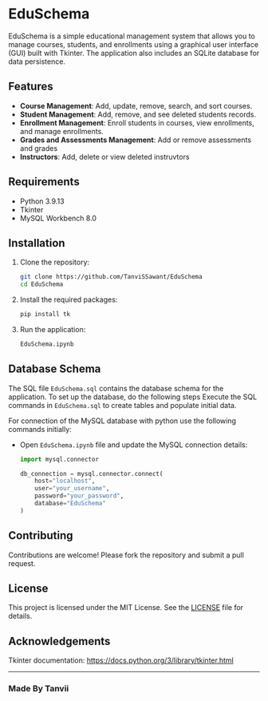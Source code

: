 # EduSchema

EduSchema is a simple educational management system that allows you to manage courses, students, and enrollments using a graphical user interface (GUI) built with Tkinter. The application also includes an SQLite database for data persistence.

## Features

- **Course Management**: Add, update, remove, search, and sort courses.
- **Student Management**: Add, remove, and see deleted students records.
- **Enrollment Management**: Enroll students in courses, view enrollments, and manage enrollments.
- **Grades and Assessments Management**: Add or remove assessments and grades
- **Instructors**: Add, delete or view deleted instruvtors

## Requirements

- Python 3.9.13
- Tkinter
- MySQL Workbench 8.0

## Installation

1. Clone the repository:
    ```bash
    git clone https://github.com/TanviSSawant/EduSchema 
    cd EduSchema
    ```

2. Install the required packages:
    ```bash
    pip install tk
    ```

3. Run the application:
    ```bash
    EduSchema.ipynb
    ```

## Database Schema

The SQL file `EduSchema.sql` contains the database schema for the application. To set up the database, do the following steps
Execute the SQL commands in `EduSchema.sql` to create tables and populate initial data.

For connection of the MySQL database with python use the following commands initially:
 - Open `EduSchema.ipynb` file and update the MySQL connection details:
     ```python
     import mysql.connector

     db_connection = mysql.connector.connect(
         host="localhost",
         user="your_username",
         password="your_password",
         database="EduSchema"
     )
     ```

## Contributing

Contributions are welcome! Please fork the repository and submit a pull request.

## License

This project is licensed under the MIT License. See the [LICENSE](LICENSE) file for details.

## Acknowledgements

Tkinter documentation: https://docs.python.org/3/library/tkinter.html


---------




### Made By Tanvii
